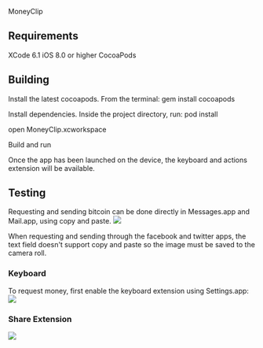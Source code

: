 MoneyClip


## Requirements

XCode 6.1
iOS 8.0 or higher
CocoaPods

## Building

Install the latest cocoapods.  From the terminal:
    gem install cocoapods

Install dependencies.  Inside the project directory, run:
    pod install

open MoneyClip.xcworkspace

Build and run

Once the app has been launched on the device, the keyboard and actions extension will be available.

## Testing

Requesting and sending bitcoin can be done directly in Messages.app and Mail.app, using copy and paste.
![](https://raw.github.com/dantreiman/holla/master/docs/screenshot.png)

When requesting and sending through the facebook and twitter apps, the text field doesn't support copy and paste so the image must be saved to the camera roll.

### Keyboard

To request money, first enable the keyboard extension using Settings.app:
![](https://raw.github.com/dantreiman/holla/master/docs/EnableKeyboard.gif)

### Share Extension

![](https://raw.github.com/dantreiman/holla/master/docs/EnableShare.gif)

